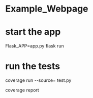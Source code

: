 # Example_Webpage
# start the app
Flask_APP=app.py flask run
# run the tests
coverage run --source= test.py

coverage report  
